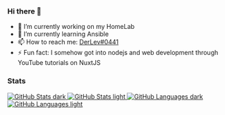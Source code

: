 ### Hi there 👋

- 🔭 I’m currently working on my HomeLab
- 🌱 I’m currently learning Ansible
- 📫 How to reach me: [DerLev#0441](https://discord.com/users/377103974081495042)
- ⚡ Fun fact: I somehow got into nodejs and web development through YouTube tutorials on NuxtJS

### Stats

<div>

  <a href="https://github.com/anuraghazra/github-readme-stats#gh-dark-mode-only" align="center">
    <img alt="GitHub Stats dark" src="https://github-readme-stats.vercel.app/api?username=DerLev&hide=contribs,issues&count_private=true&show_icons=true&theme=github_dark&hide_border=true&border_radius=0" />
  </a>
  <a href="https://github.com/anuraghazra/github-readme-stats#gh-light-mode-only" align="center">
    <img alt="GitHub Stats light" src="https://github-readme-stats.vercel.app/api?username=DerLev&hide=contribs,issues&count_private=true&show_icons=true&&hide_border=true&border_radius=0" />
  </a>

  <a href="https://github.com/anuraghazra/github-readme-stats#gh-dark-mode-only" align="center">
    <img alt="GitHub Languages dark" src="https://github-readme-stats.vercel.app/api/top-langs/?username=DerLev&hide=html,dart&layout=compact&theme=github_dark&hide_border=true&border_radius=0" />
  </a>
  <a href="https://github.com/anuraghazra/github-readme-stats#gh-light-mode-only" align="center">
    <img alt="GitHub Languages light" src="https://github-readme-stats.vercel.app/api/top-langs/?username=DerLev&hide=html,dart&layout=compact&hide_border=true&border_radius=0" />
  </a>

</div>
  
<!--
**DerLev/derlev** is a ✨ _special_ ✨ repository because its `README.md` (this file) appears on your GitHub profile.

Here are some ideas to get you started:

- 🔭 I’m currently working on ...
- 🌱 I’m currently learning ...
- 👯 I’m looking to collaborate on ...
- 🤔 I’m looking for help with ...
- 💬 Ask me about ...
- 📫 How to reach me: ...
- 😄 Pronouns: ...
- ⚡ Fun fact: ...
-->

